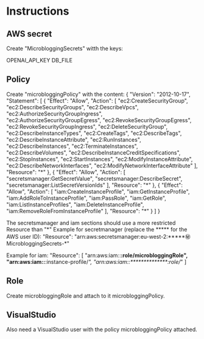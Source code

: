 # Instructions

## AWS secret

Create "MicrobloggingSecrets" witth the keys:

OPENAI_API_KEY
DB_FILE

## Policy

Create "microbloggingPolicy" with the content:
{
"Version": "2012-10-17",
"Statement": [
{
"Effect": "Allow",
"Action": [
"ec2:CreateSecurityGroup",
"ec2:DescribeSecurityGroups",
"ec2:DescribeVpcs",
"ec2:AuthorizeSecurityGroupIngress",
"ec2:AuthorizeSecurityGroupEgress",
"ec2:RevokeSecurityGroupEgress",
"ec2:RevokeSecurityGroupIngress",
"ec2:DeleteSecurityGroup",
"ec2:DescribeInstanceTypes",
"ec2:CreateTags",
"ec2:DescribeTags",
"ec2:DescribeInstanceAttribute",
"ec2:RunInstances",
"ec2:DescribeInstances",
"ec2:TerminateInstances",
"ec2:DescribeVolumes",
"ec2:DescribeInstanceCreditSpecifications",
"ec2:StopInstances",
"ec2:StartInstances",
"ec2:ModifyInstanceAttribute",
"ec2:DescribeNetworkInterfaces",
"ec2:ModifyNetworkInterfaceAttribute"
],
"Resource": "\*"
},
{
"Effect": "Allow",
"Action": [
"secretsmanager:GetSecretValue",
"secretsmanager:DescribeSecret",
"secretsmanager:ListSecretVersionIds"
],
"Resource": "\*"
},
{
"Effect": "Allow",
"Action": [
"iam:CreateInstanceProfile",
"iam:GetInstanceProfile",
"iam:AddRoleToInstanceProfile",
"iam:PassRole",
"iam:GetRole",
"iam:ListInstanceProfiles",
"iam:DeleteInstanceProfile",
"iam:RemoveRoleFromInstanceProfile"
],
"Resource": "\*"
}
]
}

The secretsmanager and iam sections should use a more restricted Resource than "\*"
Example for secretmanager (replace the \*\*\*\*\* for the AWS user ID):
"Resource": "arn:aws:secretsmanager:eu-west-2:\*\*\*\*\*:secret:MicrobloggingSecrets-\*"

Example for iam:
"Resource": [
"arn:aws:iam::**************:role/microbloggingRole",
"arn:aws:iam::**************:instance-profile/*",
"arn:aws:iam::**************:role/*"
]

## Role

Create microbloggingRole and attach to it microbloggingPolicy.

## VisualStudio

Also need a VisualStudio user with the policy microbloggingPolicy attached.
